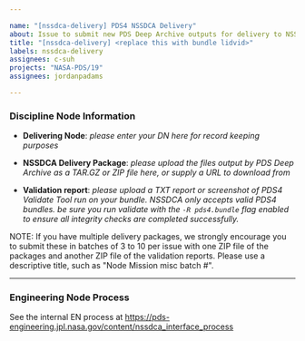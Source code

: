 ```yaml
---

name: "[nssdca-delivery] PDS4 NSSDCA Delivery"
about: Issue to submit new PDS Deep Archive outputs for delivery to NSSDCA
title: "[nssdca-delivery] <replace this with bundle lidvid>"
labels: nssdca-delivery
assignees: c-suh
projects: "NASA-PDS/19"
assignees: jordanpadams

---
```


### Discipline Node Information

* **Delivering Node**: _please enter your DN here for record keeping purposes_

* **NSSDCA Delivery Package**: _please upload the files output by PDS Deep Archive as a TAR.GZ or ZIP file here, or supply a URL to download from_

* **Validation report**: _please upload a TXT report or screenshot of PDS4 Validate Tool run on your bundle. NSSDCA only accepts valid PDS4 bundles. be sure you run validate with the `-R pds4.bundle` flag enabled to ensure all integrity checks are completed successfully._

NOTE: If you have multiple delivery packages, we strongly encourage you to submit these in batches of 3 to 10 per issue with one ZIP file of the packages and another ZIP file of the validation reports. Please use a descriptive title, such as "Node Mission misc batch #".

----

### Engineering Node Process

See the internal EN process at https://pds-engineering.jpl.nasa.gov/content/nssdca_interface_process
